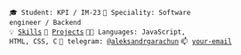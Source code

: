 <code>🎓 Student: KPI / IM-23</code>
<code>👷 Speciality: Software engineer / Backend</code><br>
<code>💡 [Skills](SKILLS.md)</code>
<code>🧻 [Projects](PROJECTS.md)</code>
<code>🧑‍💻 Languages: JavaScript, HTML, CSS, C</code>
<code>💬 telegram: [@aleksandrgarachun](https://telegram.me/aleksandrgarachun)</code>
<code>📫 [your-email](mailto:garachun.o@gmail.com)</code>

